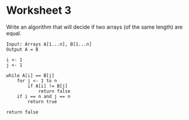 # Worksheet 3

Write an algorithm that will decide if two arrays (of the same length) are equal.&#x20;

```
Input: Arrays A[1...n], B[1...n]
Output A = B

i <- 1
j <- 1

while A[i] == B[j]
    for j <- 1 to n
        if A[i] != B[j]
            return false
    if i == n and j == n
        return true
 
return false
```
